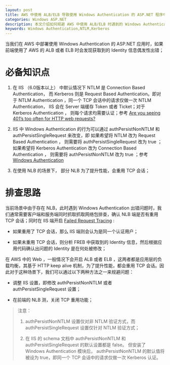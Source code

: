 ```yaml
---
layout: post
title: AWS 中使用 ALB/ELB 导致使用 Windows Authentication 的 ASP.NET 程序中获取到错误的 Identity 信息
categories: Windows ASP.NET
description: 本文介绍如何规避 AWS 中使用 ALB/ELB 时遇到的 Windows Authentication 问题。
keywords: Windows Authentication,NTLM,Kerberos
---
```


当我们在 AWS 中部署使用 Windows Authentication 的 ASP.NET 应用时，如果前端使用了 AWS 的 ALB 或者 ELB 时会发现获取到的 Identity 信息偶发性出错；

# 必备知识点

1. 在 IIS （6.0版本以上） 中默认情况下 NTLM 是 Connection Based Authentication， 而 Kerberos 则是 Request Based Authentication。即对于 NTLM Authentication ，同一个 TCP 会话中的请求仅做一次 NTLM Authentication， IIS 会在 Server 端缓存 Token 或者 Ticket；对于 Kerberos Authentication ， 则每个请求均需要认证；参考 [Are you seeing 401’s too often for HTTP web requests?](https://blogs.msdn.microsoft.com/saurabh_singh/2010/01/06/are-you-seeing-401s-too-often-for-http-web-requests/)

2. IIS 中 Windows Authentication 的行为可以通过 authPersistNonNTLM 和 authPersistSingleRequest 来改变，即 如果希望将 NTLM 改为 Request Based Authentication ， 则需要将 authPersistSingleRequest 改为 true ； 如果希望将 Kerberos Authentication 改为 Connection Based Authentication ， 则需要将 authPersistNonNTLM 改为 true ；参考 [Windows Authentication ](https://docs.microsoft.com/en-us/iis/configuration/system.webserver/security/authentication/windowsauthentication/)

3. 在使用 NLB 的场景下， 部分 NLB  为了提升性能，会重用 TCP 会话；



# 排查思路

当前场景中由于存在 NLB，此时遇到 Windows Authentication 出错问题时，我们通常需要客户端和服务端同时抓取抓取网络包排查，确认 NLB 端是否有重用 TCP 会话；同时在 IIS 端开启 [Failed Request Tracing](https://docs.microsoft.com/en-us/iis/configuration/system.applicationhost/sites/site/tracefailedrequestslogging) :

- 如果重用了 TCP 会话，那么 IIS 端则会认为是同一个认证用户；

- 如果未重用 TCP 会话，则分析 FREB 中获取到的 Identity 信息，然后根据应用代码确认出问题的 Identity 是在何处被修改；

在 AWS 中的 Web ，一般情况下会开启 ALB 或者 ELB ，这两者都是应用层的负载均衡，其基于 HTTP keep alive 机制，为了提升性能，都会重用 TCP 会话。因此对于这种场景下，我们可以通过以下两种方法之一来规避问题：

- 调整 IIS 设置，即修改 authPersistNonNTLM  或者 authPersistSingleRequest 设置；

- 在前端的 NLB 测，关闭 TCP 重用功能；


> 注意： 
> 1. authPersistNonNTLM 设置仅对非 NTLM 验证方式，而 authPersistSingleRequest 设置仅针对 NTLM 验证方式；
>
> 2. 在 IIS 的 schema 文档中 authPersistNonNTLM 和 authPersistSingleRequest 的默认设置都是 false。 但安装了 Windows Authentication 模块后， authPersistNonNTLM 的默认值将被设为 true，即同一个 TCP 会话中的请求仅做一次 Kerberos 认证。